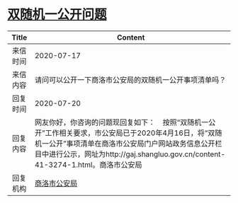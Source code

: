 # <a href="http://www.shangluo.gov.cn/zmhd/ldxxxx.jsp?urltype=leadermail.LeaderMailContentUrl&wbtreeid=1112&leadermailid=6198">双随机一公开问题</a>
| Title |                                                                         Content                                                                          |
|:-----:|----------------------------------------------------------------------------------------------------------------------------------------------------------|
| 来信时间  | 2020-07-17                                                                                                                                               |
| 来信内容  | 请问可以公开一下商洛市公安局的双随机一公开事项清单吗？                                                                                                                              |
| 回复时间  | 2020-07-20                                                                                                                                               |
| 回复内容  | 网友你好，你咨询的问题现回复如下：    按照“双随机一公开”工作相关要求，市公安局已于2020年4月16日，将“双随机一公开”事项清单在商洛市公安局门户网站政务信息公开栏目中进行公示，网址为http://gaj.shangluo.gov.cn/content-41-3274-1.html。商洛市公安局 |
| 回复机构  | <a href="../../categories/agencies/商洛市公安局.md">商洛市公安局</a>                                                                                                 |